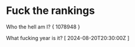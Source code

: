 # Fuck the rankings

Who the hell am I?
{ 1078948 }

What fucking year is it?
[ 2024-08-20T20:30:00Z ]
